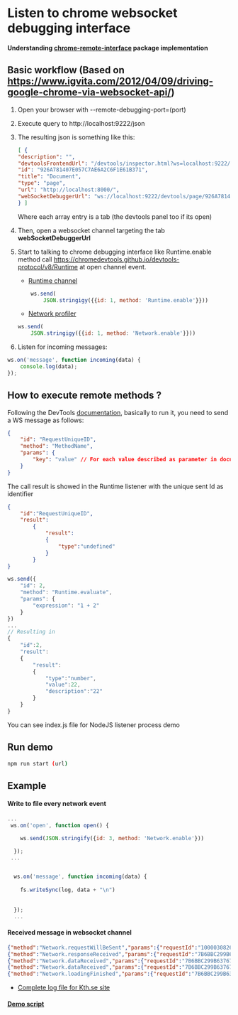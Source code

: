 
# Listen to chrome websocket debugging interface

**Understanding [chrome-remote-interface](https://github.com/cyrus-and/chrome-remote-interface/blob/master/README.md) package implementation**

## Basic workflow (Based on <https://www.igvita.com/2012/04/09/driving-google-chrome-via-websocket-api/>)


1. Open your browser with --remote-debugging-port=(port)
3. Execute query to http://localhost:9222/json
4. The resulting json is something like this:
    ```json
    [ {
    "description": "",
    "devtoolsFrontendUrl": "/devtools/inspector.html?ws=localhost:9222/devtools/page/926A781407E057C7AE6A2C6F1E61B371",
    "id": "926A781407E057C7AE6A2C6F1E61B371",
    "title": "Document",
    "type": "page",
    "url": "http://localhost:8000/",
    "webSocketDebuggerUrl": "ws://localhost:9222/devtools/page/926A781407E057C7AE6A2C6F1E61B371"
    } ]
    ```
    Where each array entry is a tab (the devtools panel too if its open)
5. Then, open a websocket channel targeting the tab **webSocketDebuggerUrl**
6. Start to talking to chrome debugging interface like Runtime.enable method call <https://chromedevtools.github.io/devtools-protocol/v8/Runtime> at open channel event.
    - [Runtime channel](https://chromedevtools.github.io/devtools-protocol/tot/Runtime) 
    ```js
        ws.send(
            JSON.stringigy({{id: 1, method: 'Runtime.enable'}}))
    ```

    - [Network profiler](https://chromedevtools.github.io/devtools-protocol/tot/Network) 
    ```js
    ws.send(
        JSON.stringigy({{id: 1, method: 'Network.enable'}}))
    ```


7. Listen for incoming messages:
```js
ws.on('message', function incoming(data) {
    console.log(data);
});
```

## How to execute remote methods ?

Following the DevTools [documentation](https://chromedevtools.github.io/devtools-protocol/v8/Profiler), basically to run it, you need to send a WS message as follows:

```json
{
    "id": "RequestUniqueID",
    "method": "MethodName",
    "params": {
        "key": "value" // For each value described as parameter in documentation
    }
}
```


The call result is showed in the Runtime listener with the unique sent Id as identifier

```json
{
    "id":"RequestUniqueID",
    "result":
        {
            "result":
            {
                "type":"undefined"
            }
        }
}
```

```js
ws.send({
    "id": 2,
    "method": "Runtime.evaluate",
    "params": {
        "expression": "1 + 2"
    }
})
...
// Resulting in
{
    "id":2,
    "result":
    {
        "result":
        {
            "type":"number",
            "value":22,
            "description":"22"
        }
    }
}
```

You can see index.js file for NodeJS listener process demo

## Run demo

```bash
npm run start (url)
```

## Example 


#### Write to file every network event
```js
...
 ws.on('open', function open() {

    ws.send(JSON.stringify({id: 3, method: 'Network.enable'}))

  });
 ...


  ws.on('message', function incoming(data) {
    
    fs.writeSync(log, data + "\n")
    
    
  });
  ...

```

#### Received message in websocket channel

```json
{"method":"Network.requestWillBeSent","params":{"requestId":"1000030826.88","loaderId":"3235B2C4912F7A6ED2399E4DBA41FC05","documentURL":"https://www.kth.se/","request":{"url":"https://www.kth.se/social/static/personal-menu/dialog-arrow.png","method":"GET","headers":{"Sec-Fetch-Mode":"no-cors","Referer":"https://www.kth.se/social/static/css/personal_menu.2103bf917fdb.css","User-Agent":"Mozilla/5.0 (Macintosh; Intel Mac OS X 10_14_3) AppleWebKit/537.36 (KHTML, like Gecko) Chrome/76.0.3809.100 Safari/537.36"},"mixedContentType":"none","initialPriority":"Low","referrerPolicy":"origin-when-cross-origin"},"timestamp":242923.625405,"wallTime":1566127870.094745,"initiator":{"type":"other"},"type":"Image","frameId":"AE2F0012EB1E27F036C1C761D8BE7BAD","hasUserGesture":false}}{"method":"Network.resourceChangedPriority","params":{"requestId":"1000030826.88","newPriority":"High","timestamp":242923.626345}}{"method":"Network.responseReceived","params":{"requestId":"1000030826.88","loaderId":"3235B2C4912F7A6ED2399E4DBA41FC05","timestamp":242923.628486,"type":"Image","response":{"url":"https://www.kth.se/social/static/personal-menu/dialog-arrow.png","status":200,"statusText":"OK","headers":{"Date":"Sat, 17 Aug 2019 13:55:20 GMT","Via":"CACHE-NS","Referrer-Policy":"origin-when-cross-origin","Last-Modified":"Thu, 18 Jul 2019 14:13:33 GMT","Server":"Apache/2.4.6 (Red Hat Enterprise Linux) OpenSSL/1.0.2k-fips mod_wsgi/4.5.18 Python/2.7","Content-Type":"image/png","Access-Control-Allow-Origin":"*","Cache-Control":"max-age=31536000","Accept-Ranges":"bytes","Content-Length":"663","Expires":"Sun, 16 Aug 2020 13:55:20 GMT"},"mimeType":"image/png","connectionReused":false,"connectionId":0,"remoteIPAddress":"130.237.28.40","remotePort":443,"fromDiskCache":true,"fromServiceWorker":false,"fromPrefetchCache":false,"encodedDataLength":0,"timing":{"requestTime":242923.626526,"proxyStart":-1,"proxyEnd":-1,"dnsStart":-1,"dnsEnd":-1,"connectStart":-1,"connectEnd":-1,"sslStart":-1,"sslEnd":-1,"workerStart":-1,"workerReady":-1,"sendStart":0.227,"sendEnd":0.227,"pushStart":0,"pushEnd":0,"receiveHeadersEnd":1.109},"protocol":"http/1.1","securityState":"secure","securityDetails":{"protocol":"TLS 1.2","keyExchange":"ECDHE_RSA","keyExchangeGroup":"P-256","cipher":"AES_256_GCM","certificateId":0,"subjectName":"ns-vip-01.sys.kth.se","sanList":["ns-vip-01.sys.kth.se","kth.se","www.kth.se"],"issuer":"TERENA SSL High Assurance CA 3","validFrom":1543795200,"validTo":1576065600,"signedCertificateTimestampList":[],"certificateTransparencyCompliance":"unknown"}},"frameId":"AE2F0012EB1E27F036C1C761D8BE7BAD"}}{"method":"Network.dataReceived","params":{"requestId":"1000030826.88","timestamp":242923.628611,"dataLength":663,"encodedDataLength":0}}{"method":"Network.loadingFinished","params":{"requestId":"1000030826.88","timestamp":242923.628081,"encodedDataLength":0,"shouldReportCorbBlocking":false}}{"method":"Inspector.detached","params":{"reason":"Render process gone."}}{ "method": "Inspector.detached", "params": { "reason": "target_closed"} }{"id":3,"result":{}}
{"method":"Network.responseReceived","params":{"requestId":"7B6BBC299B63767B4D44A0F1A01BE9F9","loaderId":"7B6BBC299B63767B4D44A0F1A01BE9F9","timestamp":242994.054668,"type":"Document","response":{"url":"https://www.kth.se/","status":200,"statusText":"","headers":{"Via":"HTTP/1.1 PageCache","ETag":"\"f4207ada4d0eaf466fbbd83d9754124b\"","X-Content-Type-Options":"nosniff","X-XSS-Protection":"1; mode=block","X-Frame-Options":"SAMEORIGIN","Content-Type":"text/html;charset=UTF-8","Content-Language":"sv-SE","Date":"Sun, 18 Aug 2019 11:32:20 GMT","Referrer-Policy":"origin-when-cross-origin","Strict-Transport-Security":"max-age=31536000","Cache-Control":"private","Content-Encoding":"gzip","Transfer-Encoding":"chunked"},"mimeType":"text/html","connectionReused":true,"connectionId":64,"remoteIPAddress":"130.237.28.40","remotePort":443,"fromDiskCache":false,"fromServiceWorker":false,"fromPrefetchCache":false,"encodedDataLength":444,"timing":{"requestTime":242994.0242,"proxyStart":-1,"proxyEnd":-1,"dnsStart":-1,"dnsEnd":-1,"connectStart":-1,"connectEnd":-1,"sslStart":-1,"sslEnd":-1,"workerStart":-1,"workerReady":-1,"sendStart":0.507,"sendEnd":0.561,"pushStart":0,"pushEnd":0,"receiveHeadersEnd":26.939},"protocol":"http/1.1","securityState":"secure","securityDetails":{"protocol":"TLS 1.2","keyExchange":"ECDHE_RSA","keyExchangeGroup":"P-256","cipher":"AES_256_GCM","certificateId":0,"subjectName":"ns-vip-01.sys.kth.se","sanList":["ns-vip-01.sys.kth.se","kth.se","www.kth.se"],"issuer":"TERENA SSL High Assurance CA 3","validFrom":1543795200,"validTo":1576065600,"signedCertificateTimestampList":[{"status":"Verified","origin":"Embedded in certificate","logDescription":"Google 'Skydiver' log","logId":"BBD9DFBC1F8A71B593942397AA927B473857950AAB52E81A909664368E1ED185","timestamp":1543830894979,"hashAlgorithm":"SHA-256","signatureAlgorithm":"ECDSA","signatureData":"30460221009A46C5AB908ECF8EECD09F0781BA2BABFE31E19055402CBE01113B4357649849022100B6FE98C70463053454759C2A7FF2E89FC1EE2036C56589300707A5E7F503FD24"},{"status":"Verified","origin":"Embedded in certificate","logDescription":"DigiCert Log Server","logId":"5614069A2FD7C2ECD3F5E1BD44B23EC74676B9BC99115CC0EF949855D689D0DD","timestamp":1543830895055,"hashAlgorithm":"SHA-256","signatureAlgorithm":"ECDSA","signatureData":"304402207E68D9E6E746325E760EB93832F2E8C135542A7DDC2FA6CF1E65372CCFCE6E5702201F2599173D94E7DF2AD8C184B2723C4DAE6B73D68099042047BB14FD89CE44CF"}],"certificateTransparencyCompliance":"compliant"}},"frameId":"AB130CEAB9C1704B0D5F8FFBA37A5E35"}}
{"method":"Network.dataReceived","params":{"requestId":"7B6BBC299B63767B4D44A0F1A01BE9F9","timestamp":242994.072804,"dataLength":65536,"encodedDataLength":0}}
{"method":"Network.dataReceived","params":{"requestId":"7B6BBC299B63767B4D44A0F1A01BE9F9","timestamp":242994.091283,"dataLength":48362,"encodedDataLength":0}}
{"method":"Network.loadingFinished","params":{"requestId":"7B6BBC299B63767B4D44A0F1A01BE9F9","timestamp":242994.052631,"encodedDataLength":20027,"shouldReportCorbBlocking":false}}

```

- [Complete log file for Kth.se site](log_demo.txt)


#### [Demo script](index.js)

